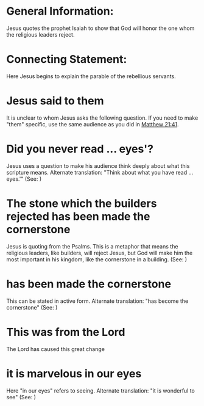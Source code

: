 
# General Information:
Jesus quotes the prophet Isaiah to show that God will honor the one whom the religious leaders reject.

# Connecting Statement:
Here Jesus begins to explain the parable of the rebellious servants.

# Jesus said to them
It is unclear to whom Jesus asks the following question. If you need to make "them" specific, use the same audience as you did in [Matthew 21:41](../21/41.md).

# Did you never read ... eyes'?
Jesus uses a question to make his audience think deeply about what this scripture means. Alternate translation: "Think about what you have read ... eyes.'" (See: )

# The stone which the builders rejected has been made the cornerstone
Jesus is quoting from the Psalms. This is a metaphor that means the religious leaders, like builders, will reject Jesus, but God will make him the most important in his kingdom, like the cornerstone in a building. (See: )

# has been made the cornerstone
This can be stated in active form. Alternate translation: "has become the cornerstone" (See: )

# This was from the Lord
The Lord has caused this great change

# it is marvelous in our eyes
Here "in our eyes" refers to seeing. Alternate translation: "it is wonderful to see" (See: )